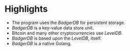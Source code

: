 # Highlights  

* The program uses the _BadgerDB_ for persistent storage.  
* _BadgerDB_ is a key-value data store unit.  
* Bitcoin and many other cryptocurrencies use _LevelDB_.  
* _BadgerDB_ is based upon the _LevelDB_, itself.  
* _BadgerDB_ is a native Golang.  